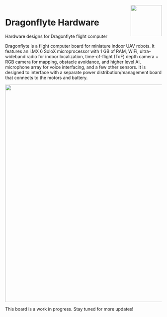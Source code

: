 <img align="right" height="100" src="https://raphaelchang.com/wp-content/uploads/Dragonflyte.png">

# Dragonflyte Hardware

Hardware designs for Dragonflyte flight computer

Dragonflyte is a flight computer board for miniature indoor UAV robots. It features an i.MX 6 SoloX microprocessor with 1 GB of RAM, WiFi, ultra-wideband radio for indoor localization, time-of-flight (ToF) depth camera + RGB camera for mapping, obstacle avoidance, and higher level AI, microphone array for voice interfacing, and a few other sensors. It is designed to interface with a separate power distribution/management board that connects to the motors and battery.

<img height="700" src="https://raphaelchang.com/wp-content/uploads/2018/01/dragonflyte_0.1.PNG">

This board is a work in progress. Stay tuned for more updates!

